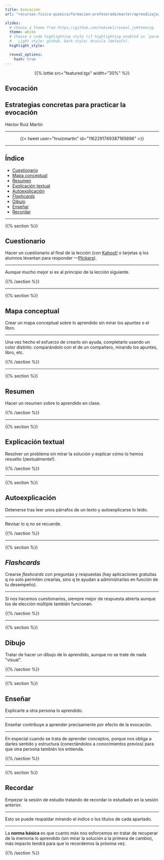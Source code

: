 ```yaml
---
title: Evocación
url: "recursos-fisica-quimica/formacion-profesorado/master/aprendizaje/evocacion"

slides:
  # Choose a theme from https://github.com/hakimel/reveal.js#theming
  theme: white
  # Choose a code highlighting style (if highlighting enabled in `params.toml`)
  #   Light style: github. Dark style: dracula (default).
  highlight_style:

  reveal_options:
    hash: true
---
```


<script src="https://unpkg.com/@lottiefiles/lottie-player@latest/dist/tgs-player.js"></script>

<section data-background-image="/media/logo-diapositivas.svg, logo-uc.svg" data-background-size="10%, 10%" data-background-position="3.629% 5%, 96.371% 5%">

<div align="center">
{{% lottie src="featured.tgs" width="30%" %}}
</div>

# Evocación

## Estrategias concretas para practicar la evocación

Héctor Ruiz Martín

---

<div align="center">
{{< tweet user="hruizmartin" id="1162291749387165696" >}}
</div>

---

## Índice

- [Cuestionario](#/1)
- [Mapa conceptual](#/2)
- [Resumen](#/3)
- [Explicación textual](#/4)
- [Autoexplicación](#/5)
- [*Flashcards*](#/6)
- [Dibujo](#/7)
- [Enseñar](#/8)
- [Recordar](#/9)

</section>

---

{{% section %}}

## Cuestionario

Hacer un cuestionario al final de la lección (con [Kahoot!](https://kahoot.com) o tarjetas q los alumnos levantan para responder &mdash;[Plickers](https://get.plickers.com)).

---

Aunque mucho mejor si es al principio de la lección siguiente.

{{% /section %}}

---

{{% section %}}

## Mapa conceptual

Crear un mapa conceptual sobre lo aprendido sin mirar los apuntes o el libro.

---

Una vez hecho el esfuerzo de crearlo sin ayuda, completarlo usando un color distinto: comparándolo con el de un compañero, mirando los apuntes, libro, etc.

{{% /section %}}

---

{{% section %}}

## Resumen

Hacer un resumen sobre lo aprendido en clase.

{{% /section %}}

---

{{% section %}}

## Explicación textual

Resolver un problema sin mirar la solución y explicar cómo lo hemos resuelto (¡textualmente!).

{{% /section %}}

---

{{% section %}}

## Autoexplicación

Detenerse tras leer unos párrafos de un texto y autoexplicarse lo leído.

---

Revisar lo q no se recuerde.

{{% /section %}}

---

{{% section %}}

## *Flashcards*

Crearse *flashcards* con preguntas y respuestas (hay aplicaciones gratuitas q no solo permiten crearlas, sino q te ayudan a administrarlas en función de tu desempeño).

---

Si nos hacemos cuestionarios, siempre mejor de respuesta abierta aunque los de elección múltiple también funcionan.

{{% /section %}}

---

{{% section %}}

## Dibujo

Tratar de hacer un dibujo de lo aprendido, aunque no se trate de nada "visual".

{{% /section %}}

---

{{% section %}}

## Enseñar

Explicarle a otra persona lo aprendido.

---

Enseñar contribuye a aprender precisamente por efecto de la evocación.

---

En especial cuando se trata de aprender conceptos, porque nos obliga a darles sentido y estructura (conectándolos a conocimientos previos) para que otra persona también los entienda.

{{% /section %}}

---

{{% section %}}

## Recordar

Empezar la sesión de estudio tratando de recordar lo estudiado en la sesión anterior.

---

Esto se puede respaldar mirando el índice o los títulos de cada apartado.

---

La **norma básica** es que cuanto más nos esforcemos en tratar de recuperar de la memoria lo aprendido (sin mirar la solución a la primera de cambio), más impacto tendrá para que lo recordemos la próxima vez.

{{% /section %}}